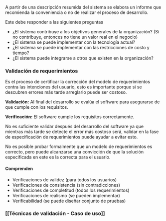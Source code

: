 
A partir de una descripción resumida del sistema se elabora un informe que recomienda la conveniencia o no de realizar el proceso de desarrollo.

Este debe responder a las siguientes preguntas 

- ¿El sistema contribuye a los objetivos generales de la organización? (Si no contribuye, entonces no tiene un valor real en el negocio)    
- ¿El sistema se puede implementar con la tecnología actual?
- ¿El sistema se puede implementar con las restricciones de costo y tiempo?
- ¿El sistema puede integrarse a otros que existen en la organización?


### Validación de requerimientos 

Es el proceso de certificar la corrección del modelo de requerimientos contra las intenciones del usuario, esto es importante porque si se descubren errores más tarde arreglarlo puede ser costoso.

**Validación:** Al final del desarrollo se evalúa el software para asegurarse de que cumple con los requisitos.

**Verificación:** El software cumple los requisitos correctamente.

No es suficiente validar después del desarrollo del software ya que mientras más tarde se detecte el error más costoso será, validar en la fase de especificación de requerimientos puede ayudar a evitar esto.

No es posible probar formalmente que un modelo de requerimientos es correcto, pero puede alcanzarse una convicción de que la solución especificada en este es la correcta para el usuario.


#### Comprenden

- Verificaciones de validez  (para todos los usuarios)    
- Verificaciones de consistencia  (sin contradicciones)
- Verificaciones de completitud  (todos los requerimientos)
- Verificaciones de realismo  (se pueden implementar)
- Verificabilidad  (se puede diseñar conjunto de pruebas)


### [[Técnicas de validación - Caso de uso]]


